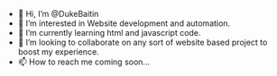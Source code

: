 - 👋 Hi, I’m @DukeBaitin
- 👀 I’m interested in Website development and automation.
- 🌱 I’m currently learning html and javascript code.
- 💞️ I’m looking to collaborate on any sort of website based project to boost my experience.
- 📫 How to reach me coming soon...

<!---
DukeBaitin/DukeBaitin is a ✨ special ✨ repository because its `README.md` (this file) appears on your GitHub profile.
You can click the Preview link to take a look at your changes.
--->
